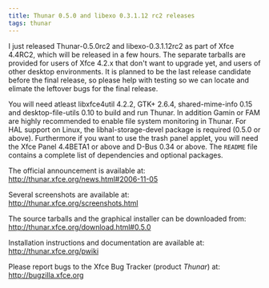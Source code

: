 ```yaml
---
title: Thunar 0.5.0 and libexo 0.3.1.12 rc2 releases
tags: thunar
---
```


I just released Thunar-0.5.0rc2 and libexo-0.3.1.12rc2 as part of Xfce 4.4RC2, which will be released in a few hours. The separate tarballs are provided for users of Xfce 4.2.x that don't want to upgrade yet, and users of other desktop environments. It is planned to be the last release candidate before the final release, so please help with testing so we can locate and elimate the leftover bugs for the final release.

You will need atleast libxfce4util 4.2.2, GTK+ 2.6.4, shared-mime-info 0.15 and desktop-file-utils 0.10 to build and run Thunar. In addition Gamin or FAM are highly recommended to enable file system monitoring in Thunar. For HAL support on Linux, the libhal-storage-devel package is required (0.5.0 or above). Furthermore if you want to use the trash panel applet, you will need the Xfce Panel 4.4BETA1 or above and D-Bus 0.34 or above. The <code>README</code> file contains a complete list of dependencies and optional packages.

The official announcement is available at: <http://thunar.xfce.org/news.html#2006-11-05>

Several screenshots are available at: <http://thunar.xfce.org/screenshots.html>

The source tarballs and the graphical installer can be downloaded from: <http://thunar.xfce.org/download.html#0.5.0>

Installation instructions and documentation are available at: <http://thunar.xfce.org/pwiki>

Please report bugs to the Xfce Bug Tracker (product _Thunar_) at: <http://bugzilla.xfce.org>
